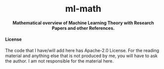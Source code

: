 
<h1 align="center">
  <br>
  ml-math
  <br>
</h1>

<h4 align="center">Mathematical overview of Machine Learning Theory with Research Papers and other References.</h4>

#### License

The code that I have/will add here has Apache-2.0 License. For the reading material and anything else that is not produced by me, you will have to ask the author. I am not responsible for the material here.